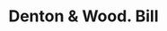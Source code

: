 ---
doi: 10.7916/D8S48424
date_other: '1850'
date_other_textual: 1850-1859
form: printed ephemera
genre:
- Invoices
name:
- Denton & Wood
object_in_context_url: https://biggert.cul.columbia.edu/items/view/ave_biggert_00480
subject_hierarchical_geographic:
- Cambridgeport, Massachusetts, United States
subject_name:
- Denton & Wood
title: Denton & Wood. Bill
sort_title: Denton & Wood. Bill
call_number: ave_biggert_00480
coordinates:
- 42.3600,-71.1075
pid: ave_biggert_00480
identifiers: ave_biggert_00480
thumbnail: https://derivativo-1.library.columbia.edu/iiif/2/ldpd:343838/full/!256,256/0/native.jpg
permalink: /biggert/ave_biggert_00480/
layout: iiif-image-page
---